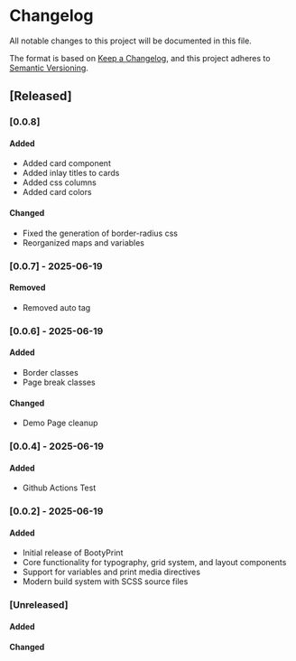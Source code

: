 # Changelog

All notable changes to this project will be documented in this file.

The format is based on [Keep a Changelog](https://keepachangelog.com/en/1.0.0/),
and this project adheres to [Semantic Versioning](https://semver.org/spec/v2.0.0.html).

## [Released]

### [0.0.8]

#### Added
- Added card component
- Added inlay titles to cards
- Added css columns
- Added card colors

#### Changed
- Fixed the generation of border-radius css
- Reorganized maps and variables


### [0.0.7] - 2025-06-19

#### Removed
- Removed auto tag


### [0.0.6] - 2025-06-19

#### Added
- Border classes
- Page break classes

#### Changed
- Demo Page cleanup


### [0.0.4] - 2025-06-19

#### Added
- Github Actions Test


### [0.0.2] - 2025-06-19

#### Added
- Initial release of BootyPrint
- Core functionality for typography, grid system, and layout components
- Support for variables and print media directives
- Modern build system with SCSS source files


### [Unreleased]

#### Added

#### Changed

